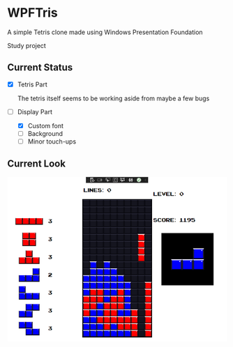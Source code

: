 # WPFTris
A simple Tetris clone made using Windows Presentation Foundation

Study project

## Current Status

- [x] Tetris Part

  The tetris itself seems to be working aside from maybe a few bugs

- [ ] Display Part

  - [x] Custom font
  - [ ] Background
  - [ ] Minor touch-ups

## Current Look

![A screenshot of WPFTris in Debug mode](/repo_files/tetris_screenshot.png)

